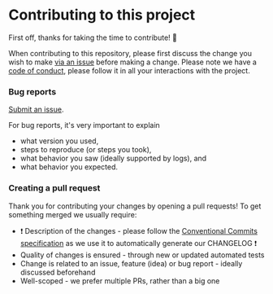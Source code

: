# Contributing to this project

First off, thanks for taking the time to contribute! 🎉

When contributing to this repository, please first discuss the change you wish to make [via an issue](https://github.com/cardano-foundation/cardano-connect-with-wallet/issues/new) before making a change.
Please note we have a [code of conduct](https://github.com/cardano-foundation/cardano-connect-with-wallet/blob/main/CODE_OF_CONDUCT.md), please follow it in all your interactions with the project.

### Bug reports

[Submit an issue](https://github.com/cardano-foundation/cardano-connect-with-wallet/issues/new).

For bug reports, it's very important to explain

- what version you used,
- steps to reproduce (or steps you took),
- what behavior you saw (ideally supported by logs), and
- what behavior you expected.

### Creating a pull request

Thank you for contributing your changes by opening a pull requests! To get something merged we usually require:

- ❗ Description of the changes - please follow the [Conventional Commits specification](https://www.conventionalcommits.org/en/v1.0.0/#specification) as we use it to automatically generate our CHANGELOG ❗
- Quality of changes is ensured - through new or updated automated tests
- Change is related to an issue, feature (idea) or bug report - ideally discussed beforehand
- Well-scoped - we prefer multiple PRs, rather than a big one
